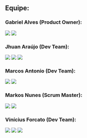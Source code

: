 ## Equipe:
   ### Gabriel Alves (Product Owner):
   [<img src="https://img.shields.io/badge/LinkedIn-0077B5?style=for-the-badge&logo=linkedin&logoColor=white">](https://www.linkedin.com/in/gabriel-alves-de-souza-5b7747267)
   [<img src="https://img.shields.io/badge/GitHub-171515?style=for-the-badge&logo=github&logoColor=white">](https://github.com/gabriel15asouza)
   

   ### Jhuan Araújo (Dev Team): 
   [<img src="https://img.shields.io/badge/LinkedIn-0077B5?style=for-the-badge&logo=linkedin&logoColor=white">](
   https://www.linkedin.com/in/jhuan-araújo-de-souza-372233230)
   [<img src="https://img.shields.io/badge/GitHub-171515?style=for-the-badge&logo=github&logoColor=white">](https://github.com/TheRabbitDev)
   [<img src="https://img.shields.io/badge/Instagram-E4405F?style=for-the-badge&logo=instagram&logoColor=white">](https://www.instagram.com/_hollow.rabbit_)


   ### Marcos Antonio (Dev Team): 
   [<img src="https://img.shields.io/badge/LinkedIn-0077B5?style=for-the-badge&logo=linkedin&logoColor=white">](
   https://www.linkedin.com/in/marcos-antonio-329449268)
   [<img src="https://img.shields.io/badge/GitHub-171515?style=for-the-badge&logo=github&logoColor=white">](https://github.com/Marcos-Antonio-Rodrigues-dos-Santos)


   ### Markos Nunes (Scrum Master): 
   [<img src="https://img.shields.io/badge/LinkedIn-0077B5?style=for-the-badge&logo=linkedin&logoColor=white">](https://linkedin.com/in/markos-vinícius-nunes-230448268)
   [<img src="https://img.shields.io/badge/GitHub-171515?style=for-the-badge&logo=github&logoColor=white">](https://github.com/MarkVN2)


   ### Vinícius Forcato (Dev Team): 
   [<img src="https://img.shields.io/badge/LinkedIn-0077B5?style=for-the-badge&logo=linkedin&logoColor=white">](https://www.linkedin.com/in/vinícius-felipe-forcato-789462268)
   [<img src="https://img.shields.io/badge/GitHub-171515?style=for-the-badge&logo=github&logoColor=white">](https://github.com/nininhosam)
   [<img src="https://img.shields.io/badge/Instagram-E4405F?style=for-the-badge&logo=instagram&logoColor=white">](https://www.instagram.com/nao_sou_felps)
